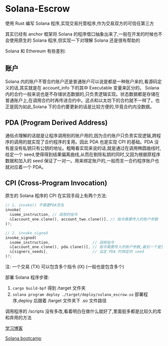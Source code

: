 # Solana-Escrow

使用 Rust 编写 Solana 程序,实现交易托管程序,作为交易双方的可信任第三方

其实已经有 anchor 框架将 Solana 的程序借口抽象出来了,一般在开发的时候也不会使用原生的 Solana 程序,但实现一下对理解 Solana 还是很有帮助的

Solana 和 Ethereum 有些差别:

## 账户

Solana 内的账户不管合约账户还是普通账户可以说是都是一种账户来的,看源码定义的话,其实就是在 account_info 下的其中 Executable 变量来区分的。
Solana 内的合约一般来说也是不存储状态数据的,只负责逻辑实现。状态数据都是存储在普通账户上,在调用合约时再传进合约中。这点和以太坊下的合约就不一样了。也正是因为如此,Solana 下的合约要更新的话是比较方便的,毕竟合约内没数据。

## PDA (Program Derived Address)

通俗点理解的话就是让程序调用别的账户用的,因为合约账户只负责实现逻辑,跨程序的调用的就实现了合约程序的复用。因此 PDA 也是实现 CPI 的基础。PDA 没有是没有私钥只有公钥的地址。粗略看实现来说的话,就是通过在调用椭圆曲线时,给定一个 seed,使得得到结果偏离曲线,从而在剔除私钥的同时,又因为根据原程序数据和加入的 seed 保证了一对一。用来绑定账户的,一般而言一合约程序账户也就对应着一个 PDA。

## CPI (Cross-Program Invocation)

原生的 Solana 程序的 CPI 在实现手段上有两个方法:

```rust
// 1. invoke() 不需要PDA签名
invoke(
  &some_instruction, // 调用的指令
  &[account_one.clone(), account_two.clone()], // 指令需要传入的账户参数
)?;

// 2. invoke_signed
invoke_signed(
  &some_instruction,                   // 调用指令
  &[account_one.clone(), pda.clone()], // 指令需要传入的账户参数,最后一个是签名需要的 PDA
  &[signers_seeds],                    // 设定 PDA 时绑定的 seed
)?;
```

注: 一个交易 (TX) 可以包含多个指令 (IX) (一般也是包含多个)

部署 Solana 程序步骤:

1. `cargo build-bpf` 得到 /target 文件夹
2. `solana program deploy ./target/deploy/solana_escrow.so` 部署程序,deploy 后跟着 /target 文件夹下 .so 文件路径

调用程序的 /scripts 没有多改,看着明白在做什么就好了,里面挺多都是比较久的库和弃用的方法

[学习博客](https://paulx.dev/blog/2021/01/14/programming-on-solana-an-introduction/?accessToken=eyJhbGciOiJIUzI1NiIsImtpZCI6ImRlZmF1bHQiLCJ0eXAiOiJKV1QifQ.eyJhdWQiOiJhY2Nlc3NfcmVzb3VyY2UiLCJleHAiOjE2NDQ0ODk5NjIsImciOiI4QXcyeDJNQTJrUVVYdnYwIiwiaWF0IjoxNjQ0NDg5NjYyLCJ1c2VySWQiOi0xNzQ4NzYxNTMyfQ.CtyE1BpTwlKzCmRd-9GUk_Al4ksvc0vuihwPKkWgVBQ#trying-out-the-program-understanding-alice-s-transaction)

[Solana bootcamp](https://www.bilibili.com/video/BV1jY411K7Xj/)
